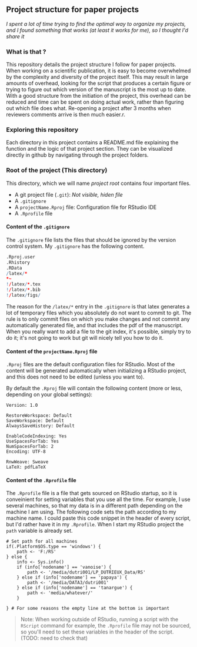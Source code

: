 ## Project structure for paper projects

*I spent a lot of time trying to find the optimal way to organize my projects, and I found something that works (at least it works for me), so I thought I'd share it*

### What is that ?

This repository details the project structure I follow for paper projects. When working on a scientific publication, it is easy to become overwhelmed by the complexity and diversity of the project itself. This may result in large amounts of overhead, looking for the script that produces a certain figure or trying to figure out which version of the manuscript is the most up to date. With a good structure from the initiation of the project, this overhead can be reduced and time can be spent on doing actual work, rather than figuring out which file does what. Re-opening a project after 3 months when reviewers comments arrive is then much easier.r.

### Exploring this repository

Each directory in this project contains a README.md file explaining the function and the logic of that project section. They can be visualized directly in github by navigating through the project folders.

### Root of the project (This directory)

This directory, which we will name *project root* contains four important files.
- A git project file (`.git`): *Not visible, hiden file*
- A `.gitignore`
- A `projectName.Rproj` file: Configuration file for RStudio IDE
- A `.Rprofile` file

#### Content of the `.gitignore`

The `.gitignore` file lists the files that should be ignored by the version control system. My `.gitignore` has the following content.

```r
.Rproj.user
.Rhistory
.RData
/latex/*
*~
!/latex/*.tex
!/latex/*.bib
!/latex/figs/
```

The reason for the `/latex/*` entry in the `.gitignore` is that latex generates a lot of temporary files which you absolutely do not want to commit to git. The rule is to only commit files on which you make changes and not commit any automatically generated file, and that includes the pdf of the manuscript. When you really want to add a file to the git index, it's possible, simply try to do it; it's not going to work but git will nicely tell you how to do it.

#### Content of the `projectName.Rproj` file

`.Rproj` files are the default configuration files for RStudio. Most of the content will be generated automatically when initializing a RStudio project, and this does not need to be edited (unless you want to).

By default the `.Rproj` file will contain the following content (more or less, depending on your global settings):

```
Version: 1.0

RestoreWorkspace: Default
SaveWorkspace: Default
AlwaysSaveHistory: Default

EnableCodeIndexing: Yes
UseSpacesForTab: Yes
NumSpacesForTab: 2
Encoding: UTF-8

RnwWeave: Sweave
LaTeX: pdfLaTeX
```

#### Content of the `.Rprofile` file

The `.Rprofile` file is a file that gets sourced on RStudio startup, so it is conveinient for setting variables that you use all the time. For example, I use several machines, so that my data is in a different path depending on the machine I am using. The following code sets the path according to my machine name. I could paste this code snippet in the header of every script, but I'd rather have it in my `.Rprofile`. When I start my RStudio project the `path` variable is already set.

```
# Set path for all machines
if(.Platform$OS.type == 'windows') {
    path <- 'F:/RS'
} else {
    info <- Sys.info()
    if (info['nodename'] == 'vanoise') {
        path <- '/media/dutri001/LP_DUTRIEUX_Data/RS'
    } else if (info['nodename'] == 'papaya') {
        path <- '/media/DATA3/dutri001'
    } else if (info['nodename'] == 'tanargue') {
    	path <- 'media/whatever/'
    }
    
} # For some reasons the empty line at the bottom is important

```


> Note: When working outside of RStudio, running a script with the `RScript` command for example, the `.Rprofile` file may not be sourced, so you'll need to set these variables in the header of the script. (TODO: need to check that)

